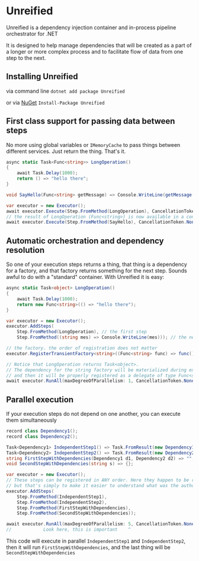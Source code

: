 # Unreified
Unreified is a dependency injection container and in-process pipeline orchestrator for .NET

It is designed to help manage dependencies that will be created as a part of a longer or more complex process and to facilitate flow of data from one step to the next.

## Installing Unreified
via command line `dotnet add package Unreified`

or via [NuGet](https://www.nuget.org/packages/Unreified) `Install-Package Unreified`

## First class support for passing data between steps
No more using global variables or `IMemoryCache` to pass things between different services. Just return the thing. That's it.

```csharp
async static Task<Func<string>> LongOperation()
{
    await Task.Delay(1000);
    return () => "hello there";
}

void SayHello(Func<string> getMessage) => Console.WriteLine(getMessage());

var executor = new Executor();
await executor.Execute(Step.FromMethod(LongOperation), CancellationToken.None);
// the result of LongOperation (Func<string>) is now available in a container and will be injected to SayHello
await executor.Execute(Step.FromMethod(SayHello), CancellationToken.None);
```

## Automatic orchestration and dependency resolution
So one of your execution steps returns a thing, that thing is a dependency for a factory, and that factory returns something for the next step. Sounds awful to do with a "standard" container. With Unreified it is easy:
```csharp
async static Task<object> LongOperation()
{
    await Task.Delay(1000);
    return new Func<string>(() => "hello there");
}

var executor = new Executor();
executor.AddSteps(
    Step.FromMethod(LongOperation), // the first step
    Step.FromMethod((string mes) => Console.WriteLine(mes))); // the next step

// the factory. the order of registration does not matter
executor.RegisterTransientFactory<string>((Func<string> func) => func());

// Notice that LongOperation returns Task<object>.
// The dependency for the string factory will be materialized during execution, as a result of one of the steps
// and then it will be properly registered as a delegate of type Func<string>
await executor.RunAll(maxDegreeOfParallelism: 1, CancellationToken.None);
```

## Parallel execution
If your execution steps do not depend on one another, you can execute them simultaneously

```csharp
record class Dependency1();
record class Dependency2();

Task<Dependency1> IndependentStep1() => Task.FromResult(new Dependency1());
Task<Dependency2> IndependentStep2() => Task.FromResult(new Dependency2());
string FirstStepWithDependencies(Dependency1 d1, Dependency2 d2) => "";
void SecondStepWithDependencies(string s) => {};

var executor = new Executor();
// These steps can be registered in ANY order. Here they happen to be registered in execution order,
// but that's simply to make it easier to understand what was the author's intention
executor.AddSteps(
    Step.FromMethod(IndependentStep1),
    Step.FromMethod(IndependentStep2),
    Step.FromMethod(FirstStepWithDependencies),
    Step.FromMethod(SecondStepWithDependencies)); 

await executor.RunAll(maxDegreeOfParallelism: 5, CancellationToken.None);
//            Look here, this is important    ^
```
This code will execute in parallel `IndependentStep1` and `IndependentStep2`, then it will run `FirstStepWithDependencies`, and the last thing will be `SecondStepWithDependencies`
